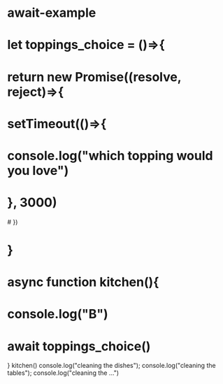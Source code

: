 # await-example


# let toppings_choice = ()=>{
  # return new Promise((resolve, reject)=>{
  #  setTimeout(()=>{
   #   console.log("which topping would you love")
   # }, 3000)
   # })
# }



#  async function kitchen(){
#   console.log("B") 
#  await toppings_choice()
 
  
  
}
kitchen()
console.log("cleaning the dishes");
console.log("cleaning the tables");
console.log("cleaning the ...")